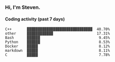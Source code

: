 ### Hi, I'm Steven.

#### Coding activity (past 7 days)
```
C++       ▓▓▓▓▓▓▓▓▓▓▓▓▓▓▓▓▓▓▓▓▓▓▓▓▓▓▓▓▓▓  40.70%
other     ▓▓▓▓▓▓▓▓▓▓▓▓                    17.31%
Bash      ▓▓▓▓▓▓                           9.45%
Python    ▓▓▓▓▓▓                           8.53%
Docker    ▓▓▓▓▓                            8.12%
markdown  ▓▓▓▓▓                            8.11%
C         ▓▓▓▓▓                            7.78%
```

